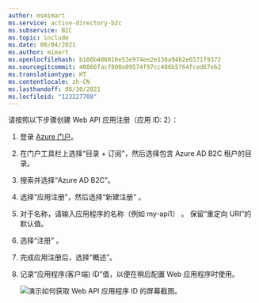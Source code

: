 ```yaml
---
author: msmimart
ms.service: active-directory-b2c
ms.subservice: B2C
ms.topic: include
ms.date: 08/04/2021
ms.author: mimart
ms.openlocfilehash: b186b406816e53e974ee2e138a94b2e6571f9372
ms.sourcegitcommit: 40866facf800a09574f97cc486b5f64fced67eb2
ms.translationtype: HT
ms.contentlocale: zh-CN
ms.lasthandoff: 08/30/2021
ms.locfileid: "123227708"
---
```

请按照以下步骤创建 Web API 应用注册（应用 ID: 2）：

1. 登录 [Azure 门户](https://portal.azure.com)。
1. 在门户工具栏上选择“目录 + 订阅”，然后选择包含 Azure AD B2C 租户的目录。
1. 搜索并选择“Azure AD B2C”。
1. 选择“应用注册”，然后选择“新建注册” 。
1. 对于名称，请输入应用程序的名称（例如 my-api1） 。 保留“重定向 URI”的默认值。 
1. 选择“注册”  。
1. 完成应用注册后，选择“概述”。
1. 记录“应用程序(客户端) ID”值，以便在稍后配置 Web 应用程序时使用。

    ![演示如何获取 Web API 应用程序 ID 的屏幕截图。](./media/active-directory-b2c-app-integration-register-api/get-azure-ad-b2c-web-api-app-id.png)
